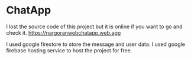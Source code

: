 # ChatApp

I lost the source code of this project but it is online if you want to go and check it.
https://nargoranwebchatapp.web.app

I used google firestore to store the message and user data.
I used google firebase hosting service to host the project for free.



